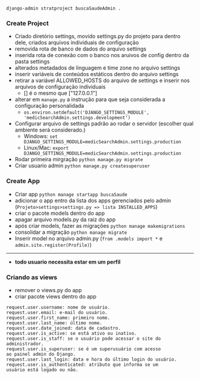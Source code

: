 ```comandline

django-admin stratproject buscaSaudeAdmin .

```

### Create Project

- Criado diretório settings, movido settings.py do projeto para dentro dele, criados arquivos individuais de configuração
- removida rota de banco de dados do arquivo settings
- inserida rota de conexão com o banco nos aruivos de config dentro da pasta settings
- alterados metadados de linguagem e time zone no arquivo settings
- inserir variáveis de conteúdos estáticos dentro do arquivo settings
- retirar a variável ALLOWED_HOSTS do arquivo de settings e inserir nos arquivos de configuração individuais
  - [] é o mesmo que ["127.0.0.1"]
- alterar em `manage.py` a instrução para que seja considerada a configuração personalidada
  - `os.environ.setdefault('DJANGO_SETTINGS_MODULE', 'medicSearchAdmin.settings.development')`
- Configurar arquivo de settings padrão ao rodar o servidor (escolher qual ambiente será considerado.)
  - Windows: `set DJANGO_SETTINGS_MODULE=medicSearchAdmin.settings.production`
  - Linux/Mac: `export DJANGO_SETTINGS_MODULE=medicSearchAdmin.settings.production`
- Rodar primeira mirgração `python manage.py migrate`
- Criar usuario admin `python manage.py createsuperuser`


### Create App

- Criar app `python manage startapp buscaSaude`
- adicionar o app entro da lista dos apps gerenciados pelo admin (`Projeto>settings>settings.py => lista INSTALLED_APPS`)
- criar o pacote models dentro do app
- apagar arquivo models.py da raiz do app
- após criar models, fazer as migrações `python manage makemigrations`
- consolidar a migração `python manage migrate`
- Inserir model no arquivo admin.py (`from .models import *` e `admin.site.register(Profile)`)


------

- **todo usuario necessita estar em um perfil**

### Criando as views

- remover o views.py do app
- criar pacote views dentro do app

```
request.user.username: nome de usuário.
request.user.email: e-mail do usuário.
request.user.first_name: primeiro nome.
request.user.last_name: último nome.
request.user.date_joined: data de cadastro.
request.user.is_active: se está ativo ou inativo.
request.user.is_staff: se o usuário pode acessar o site do
administrador.
request.user.is_superuser: se é um superusuário com acesso
ao painel admin do Django.
request.user.last_login: data e hora do último login do usuário.
request.user.is_authenticated: atributo que informa se um
usuário está logado ou não.
```